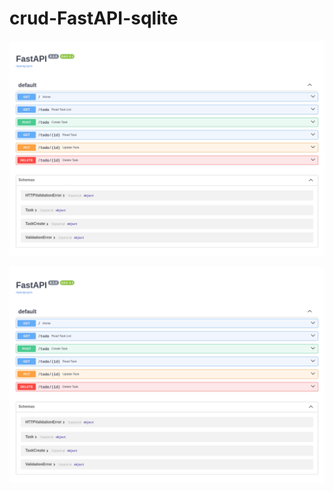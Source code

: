 # crud-FastAPI-sqlite

![](/src/FastAPI-Swagger-UI-01-04-2025_09_47_PM.png)

<img src="/src/FastAPI-Swagger-UI-01-04-2025_09_47_PM.png" alt=""/>

<!-- <div style="display:flex; flex-direction:column; gap:1rem;">
  <div style="display:flex; flex-direction:row; border:1px solid #61affe; background: rgba(97, 175, 254, .1); width:100%; height:100%; padding:0.3rem; border-radius:0.2rem; gap:0.8rem;">
    <div style="
    display: flex;
    height: 1.7rem;
    width: 6rem;
    text-align: center;
    align-items: center;
    justify-content: center;
    background: #61affe;
    border-radius: 0.2rem;
    font-size: smaller;
    font-weight: bold;
    color: white;">GET</div>
    <div style="display:flex;width:70%; gap:1rem; margin:0 1rem">
      <span style="font-size: 12px;font-weight: 600;">/</span>
      <span style="color: #3b4151;font-family: sans-serif; font-size: 13px; word-break: break-word;">Home</span>
    </div>
  </div>
  <div style="display:flex; flex-direction:row; border:1px solid #61affe; background: rgba(97, 175, 254, .1); width:100%; height:100%; padding:0.3rem; border-radius:0.2rem; gap:0.8rem;">
    <div style="
    display: flex;
    height: 1.7rem;
    width: 6rem;
    text-align: center;
    align-items: center;
    justify-content: center;
    background: #61affe;
    border-radius: 0.2rem;
    font-size: smaller;
    font-weight: bold;
    color: white;">GET</div>
    <div style="display:flex;width:70%; gap:1rem; margin:0 1rem">
      <span style="font-size: 12px;font-weight: 600;">/ todo</span>
      <span style="color: #3b4151;font-family: sans-serif; font-size: 13px; word-break: break-word;">Read Task List</span>
    </div>
  </div>
  <div style="display:flex; flex-direction:row; border:1px solid #49cc90; background: rgba(73, 204, 144, .1); width:100%; height:100%; padding:0.3rem; border-radius:0.2rem; gap:0.8rem;">
    <div style="
    display: flex;
    height: 1.7rem;
    width: 6rem;
    text-align: center;
    align-items: center;
    justify-content: center;
    background: #49cc90;;
    border-radius: 0.2rem;
    font-size: smaller;
    font-weight: bold;
    color: white;">POST</div>
    <div style="display:flex;width:70%; gap:1rem; margin:0 1rem">
      <span style="font-size: 12px;font-weight: 600;">/ todo</span>
      <span style="color: #3b4151;font-family: sans-serif; font-size: 13px; word-break: break-word;">Create Task</span>
    </div>
  </div>
  <div style="display:flex; flex-direction:row; border:1px solid #61affe; background: rgba(97, 175, 254, .1); width:100%; height:100%; padding:0.3rem; border-radius:0.2rem; gap:0.8rem;">
    <div style="
    display: flex;
    height: 1.7rem;
    width: 6rem;
    text-align: center;
    align-items: center;
    justify-content: center;
    background: #61affe;
    border-radius: 0.2rem;
    font-size: smaller;
    font-weight: bold;
    color: white;">GET</div>
    <div style="display:flex;width:70%; gap:1rem; margin:0 1rem">
      <span style="font-size: 12px;font-weight: 600;">/ todo/ { id }</span>
      <span style="color: #3b4151;font-family: sans-serif; font-size: 13px; word-break: break-word;">Read Task</span>
    </div>
  </div>
  <div style="display:flex; flex-direction:row; border:1px solid #fca130; background: rgba(252,161,48,.1); width:100%; height:100%; padding:0.3rem; border-radius:0.2rem; gap:0.8rem;">
    <div style="
    display: flex;
    height: 1.7rem;
    width: 6rem;
    text-align: center;
    align-items: center;
    justify-content: center;
    background: #fca130;
    border-radius: 0.2rem;
    font-size: smaller;
    font-weight: bold;
    color: white;">PUT</div>
    <div style="display:flex;width:70%; gap:1rem; margin:0 1rem">
      <span style="font-size: 12px;font-weight: 600;">/ todo/ { id }</span>
      <span style="color: #3b4151;font-family: sans-serif; font-size: 13px; word-break: break-word;">Update Task</span>
    </div>
  </div>
  <div style="display:flex; flex-direction:row; border:1px solid #f93e3e; background: rgba(249,62,62,.1); width:100%; height:100%; padding:0.3rem; border-radius:0.2rem; gap:0.8rem;">
    <div style="
    display: flex;
    height: 1.7rem;
    width: 6rem;
    text-align: center;
    align-items: center;
    justify-content: center;
    background: #f93e3e;
    border-radius: 0.2rem;
    font-size: smaller;
    font-weight: bold;
    color: white;">DELETE</div>
    <div style="display:flex;width:70%; gap:1rem; margin:0 1rem">
      <span style="font-size: 12px;font-weight: 600;">/ todo/ { id }</span>
      <span style="color: #3b4151;font-family: sans-serif; font-size: 13px; word-break: break-word;">Delete Task</span>
    </div>
  </div>
</div> -->
